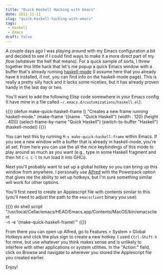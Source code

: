 ```yaml
---
title: "Quick Haskell Hacking with Emacs"
date: 2011-11-11
slug: "quick-haskell-hacking-with-emacs"
tags: 
 - Haskell
 - Emacs
draft: false
---
```

A couple days ago I was playing around with my Emacs configuration a bit and decided to see if I could find ways to make it a more direct part of my *flow* (whatever the hell that means). For a quick sample of sorts, I threw together this little hack that let's me popup a quick Emacs window with a buffer that's already running [haskell-mode][] (I assume here that you already have it installed, if not, you can find info on the haskell-mode page). This is really a pretty silly hack and it lacks some niceties, but it has already proven handy in the last day or two.

You'll want to add the following Elisp code somewhere in your Emacs config (I have mine in a file called `~/.emacs.d/customizations/haskell.el`):

{{<highlight lisp>}}
    (defun make-quick-haskell-frame ()
      "Creates a new frame running haskell-mode."
      (make-frame '((name . "Quick Haskell")
                    (width . 120)
                    (height . 40)))
      (select-frame-by-name "Quick Haskell")
      (switch-to-buffer "Haskell")
      (haskell-mode))
{{</highlight>}}

You can test this by running `M-x make-quick-haskell-frame` within Emacs. If you see a new window with a buffer that is already in haskell-mode, you're all set. From here you can use the all the nice keybindings of this mode to play around as much as you want (e.g., type in some Haskell fragment and then hit `C-c C-l` to run load it into GHCi).

Next you'll probably want to set up a global hotkey so you can bring up this window from anywhere. I personally use [Alfred][] with the Powerpack option that gives me the ability to set up hotkeys, but I'm sure something similar will work for other options.

You'll first need to create an Applescript file with contents similar to this (you'll need to adjust the path to the `emacsclient` binary you use):

{{<highlight applescript>}}
    do shell script "/usr/local/Cellar/emacs/HEAD/Emacs.app/Contents/MacOS/bin/emacsclient \
      -n -e '(make-quick-haskell-frame)'"
{{</highlight>}}

From there you can open up Alfred, go to Features > System > Global Hotkeys and click the plus sign to create a new hotkey. I used `Ctrl-Shift-h` for mine, but use whatever you think makes sense and is unlikely to interfere with other applications or system utilities. In the "Action:" field, click on Browse and navigate to wherever you stored the Applescript file you created earlier.

Enjoy!

[haskell-mode]: http://www.haskell.org/haskellwiki/Haskell_mode_for_Emacs "Haskell Mode"
[Alfred]: http://www.alfredapp.com/ "Alfred App"